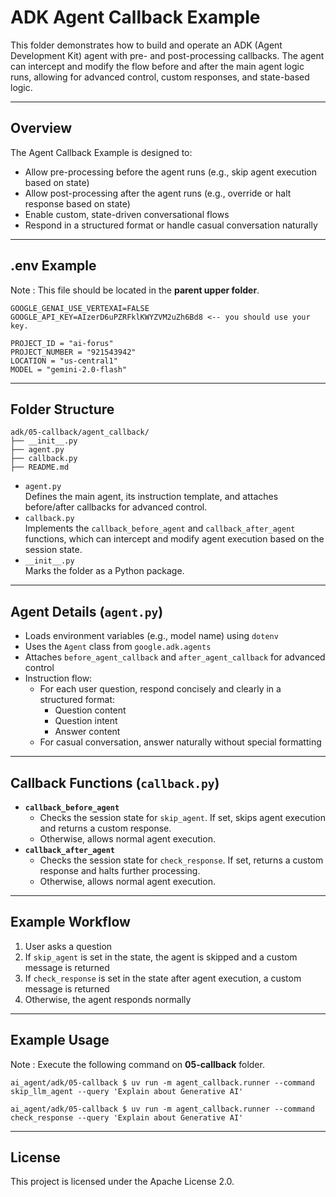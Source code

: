# ADK Agent Callback Example

This folder demonstrates how to build and operate an ADK (Agent Development Kit) agent with pre- and post-processing callbacks. The agent can intercept and modify the flow before and after the main agent logic runs, allowing for advanced control, custom responses, and state-based logic.

---

## Overview

The Agent Callback Example is designed to:
- Allow pre-processing before the agent runs (e.g., skip agent execution based on state)
- Allow post-processing after the agent runs (e.g., override or halt response based on state)
- Enable custom, state-driven conversational flows
- Respond in a structured format or handle casual conversation naturally

---

## .env Example

Note : This file should be located in the **parent upper folder**.

```
GOOGLE_GENAI_USE_VERTEXAI=FALSE
GOOGLE_API_KEY=AIzerD6uPZRFklKWYZVM2uZh6Bd8 <-- you should use your key.

PROJECT_ID = "ai-forus"
PROJECT_NUMBER = "921543942"
LOCATION = "us-central1"
MODEL = "gemini-2.0-flash"
```
---

## Folder Structure

```
adk/05-callback/agent_callback/
├── __init__.py
├── agent.py
├── callback.py
├── README.md
```

- `agent.py`  
  Defines the main agent, its instruction template, and attaches before/after callbacks for advanced control.
- `callback.py`  
  Implements the `callback_before_agent` and `callback_after_agent` functions, which can intercept and modify agent execution based on the session state.
- `__init__.py`  
  Marks the folder as a Python package.

---

## Agent Details (`agent.py`)

- Loads environment variables (e.g., model name) using `dotenv`
- Uses the `Agent` class from `google.adk.agents`
- Attaches `before_agent_callback` and `after_agent_callback` for advanced control
- Instruction flow:
  - For each user question, respond concisely and clearly in a structured format:
    - Question content
    - Question intent
    - Answer content
  - For casual conversation, answer naturally without special formatting

---

## Callback Functions (`callback.py`)

- **`callback_before_agent`**
  - Checks the session state for `skip_agent`. If set, skips agent execution and returns a custom response.
  - Otherwise, allows normal agent execution.
- **`callback_after_agent`**
  - Checks the session state for `check_response`. If set, returns a custom response and halts further processing.
  - Otherwise, allows normal agent execution.

---

## Example Workflow

1. User asks a question
2. If `skip_agent` is set in the state, the agent is skipped and a custom message is returned
3. If `check_response` is set in the state after agent execution, a custom message is returned
4. Otherwise, the agent responds normally

---
## Example Usage
Note : Execute the following command on **05-callback** folder. 

```
ai_agent/adk/05-callback $ uv run -m agent_callback.runner --command skip_llm_agent --query 'Explain about Generative AI'

ai_agent/adk/05-callback $ uv run -m agent_callback.runner --command check_response --query 'Explain about Generative AI'

```

---

## License

This project is licensed under the Apache License 2.0.
